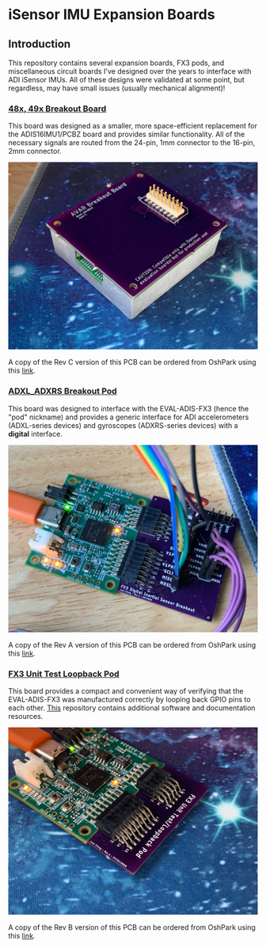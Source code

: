 # iSensor IMU Expansion Boards
## Introduction

This repository contains several expansion boards, FX3 pods, and miscellaneous circuit boards I've designed over the years to interface with ADI iSensor IMUs. All of these designs were validated at some point, but regardless, may have small issues (usually mechanical alignment)! 

### [48x, 49x Breakout Board](https://github.com/juchong/iSensor-Expansion-Boards/tree/main/48x_49x%20Breakout%20Board)

This board was designed as a smaller, more space-efficient replacement for the ADIS16IMU1/PCBZ board and provides similar functionality. All of the necessary signals are routed from the 24-pin, 1mm connector to the 16-pin, 2mm connector. 

<img src="docs/pictures/48x_49x_breakout.jpg" alt="ADXL_ADXRS Breakout Pod" style="zoom:50%;" />

A copy of the Rev C version of this PCB can be ordered from OshPark using this [link](https://oshpark.com/shared_projects/d1aorWWM).

### [ADXL_ADXRS Breakout Pod](https://github.com/juchong/iSensor-Expansion-Boards/tree/main/ADXL_ADXRS%20Breakout%20Pod)

This board was designed to interface with the EVAL-ADIS-FX3 (hence the "pod" nickname) and provides a generic interface for ADI accelerometers (ADXL-series devices) and gyroscopes (ADXRS-series devices) with a **digital** interface. 

<img src="docs/pictures/inertial_sensor_breakout.jpg" alt="ADXL_ADXRS Breakout Pod" style="zoom:50%;" />

A copy of the Rev A version of this PCB can be ordered from OshPark using this [link](https://oshpark.com/shared_projects/PcQ047B9).

### [FX3 Unit Test Loopback Pod](https://github.com/juchong/iSensor-Expansion-Boards/tree/main/FX3%20Unit%20Test%20Loopback%20Pod)

This board provides a compact and convenient way of verifying that the EVAL-ADIS-FX3 was manufactured correctly by looping back GPIO pins to each other. [This](https://github.com/juchong/EVAL-ADIS-FX3-Production-Test) repository contains additional software and documentation resources. 

<img src="docs/pictures/loopback_pod.jpg" alt="ADXL_ADXRS Breakout Pod" style="zoom:50%;" />

A copy of the Rev B version of this PCB can be ordered from OshPark using this [link](https://oshpark.com/shared_projects/FAYf9S82).

